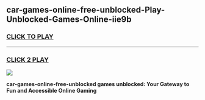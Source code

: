 
## car-games-online-free-unblocked-Play-Unblocked-Games-Online-iie9b
<h3>
<a href="https://premium76.site?title=car-games-online-free-unblocked&ref=25A">CLICK TO PLAY</a></h3>
<hr>

<h3>
<a href="https://premium76.site?title=car-games-online-free-unblocked&ref=25A">CLICK 2 PLAY</a>
  
</h3>

<a href="https://premium76.site?title=car-games-online-free-unblocked&ref=25A"><img src="https://clearcache.store/games.png"></a>


**car-games-online-free-unblocked games unblocked: Your Gateway to Fun and Accessible Online Gaming**
